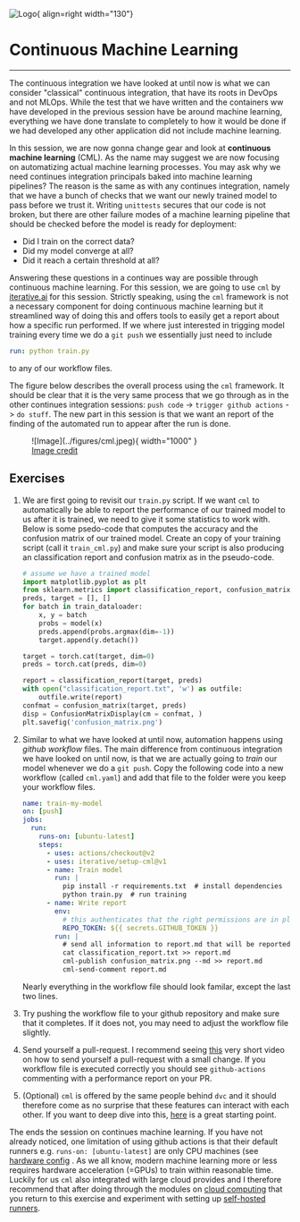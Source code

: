 ![Logo](../figures/icons/cml.png){ align=right width="130"}

# Continuous Machine Learning

---

The continuous integration we have looked at until now is what we can consider "classical" continuous integration, that
have its roots in DevOps and not MLOps. While the test that we have written and the containers ww have developed in the
previous session have be around machine learning, everything we have done translate to completely to how it would be
done if we had developed any other application did not include machine learning.

In this session, we are now gonna change gear and look at **continuous machine learning** (CML). As the name may suggest
we are now focusing on automatizing actual machine learning processes. You may ask why we need continues integration
principals baked into machine learning pipelines? The reason is the same as with any continues integration, namely that
we have a bunch of checks that we want our newly trained model to pass before we trust it. Writing `unittests` secures
that our code is not broken, but there are other failure modes of a machine learning pipeline that should be checked
before the model is ready for deployment:

* Did I train on the correct data?
* Did my model converge at all?
* Did it reach a certain threshold at all?

Answering these questions in a continues way are possible through continuous machine learning. For this session, we are
going to use `cml` by [iterative.ai](https://iterative.ai/) for this session. Strictly speaking, using the
`cml` framework is not a necessary component for doing continuous machine learning but it streamlined way of doing this
and offers tools to easily get a report about how a specific run performed. If we where just interested in trigging
model training every time we do a `git push` we essentially just need to include

```yaml
run: python train.py
```

to any of our workflow files.

The figure below describes the overall process using the `cml` framework. It should be clear that it is the very
same process that we go through as in the other continues integration sessions: `push code` -> `trigger github actions`
-> `do stuff`. The new part in this session is that we want an report of the finding of the automated run to appear
after the run is done.

<figure markdown>
    ![Image](../figures/cml.jpeg){ width="1000" }
    <figcaption>
    <a href="https://towardsdatascience.com/continuous-machine-learning-e1ffb847b8da"> Image credit </a>
    </figcaption>
</figure>

## Exercises

1. We are first going to revisit our `train.py` script. If we want `cml` to automatically be able
    to report the performance of our trained model to us after it is trained, we need to give it some
    statistics to work with. Below is some psedo-code that computes the accuracy and the confusion
    matrix of our trained model. Create an copy of your training script (call it `train_cml.py`) and
    make sure your script is also producing an classification report and confusion matrix as in the
    pseudo-code.

    ```python
    # assume we have a trained model
    import matplotlib.pyplot as plt
    from sklearn.metrics import classification_report, confusion_matrix, ConfusionMatrixDisplay
    preds, target = [], []
    for batch in train_dataloader:
        x, y = batch
        probs = model(x)
        preds.append(probs.argmax(dim=-1))
        target.append(y.detach())

    target = torch.cat(target, dim=0)
    preds = torch.cat(preds, dim=0)

    report = classification_report(target, preds)
    with open("classification_report.txt", 'w') as outfile:
        outfile.write(report)
    confmat = confusion_matrix(target, preds)
    disp = ConfusionMatrixDisplay(cm = confmat, )
    plt.savefig('confusion_matrix.png')
    ```

2. Similar to what we have looked at until now, automation happens using *github workflow* files.
    The main difference from continuous integration we have looked on until now, is that we are actually
    going to *train* our model whenever we do a `git push`. Copy the following code into a new workflow
    (called `cml.yaml`) and add that file to the folder were you keep your workflow files.

    ```yaml
    name: train-my-model
    on: [push]
    jobs:
      run:
        runs-on: [ubuntu-latest]
        steps:
          - uses: actions/checkout@v2
          - uses: iterative/setup-cml@v1
          - name: Train model
            run: |
              pip install -r requirements.txt  # install dependencies
              python train.py  # run training
          - name: Write report
            env:
              # this authenticates that the right permissions are in place
              REPO_TOKEN: ${{ secrets.GITHUB_TOKEN }}
            run: |
              # send all information to report.md that will be reported to us when the workflow finish
              cat classification_report.txt >> report.md
              cml-publish confusion_matrix.png --md >> report.md
              cml-send-comment report.md
    ```

    Nearly everything in the workflow file should look familar, except the last two lines.

3. Try pushing the workflow file to your github repository and make sure that it completes.
    If it does not, you may need to adjust the workflow file slightly.

4. Send yourself a pull-request. I recommend seeing [this](https://www.youtube.com/watch?v=xwyJexAnt9k)
    very short video on how to send yourself a pull-request with a small change. If you workflow file is
    executed correctly you should see `github-actions` commenting with a performance report on your PR.

5. (Optional) `cml` is offered by the same people behind `dvc` and it should therefore come as no surprise
    that these features can interact with each other. If you want to deep dive into this,
    [here](https://cml.dev/doc/cml-with-dvc) is a great starting point.

The ends the session on continues machine learning. If you have not already noticed, one limitation of using github
actions is that their default runners e.g. `runs-on: [ubuntu-latest]` are only CPU machines (see
[hardware config](https://docs.github.com/en/actions/using-github-hosted-runners/about-github-hosted-runners#supported-runners-and-hardware-resources)
. As we all know, modern machine learning more or less requires hardware acceleration (=GPUs) to train within
reasonable time. Luckily for us `cml` also integrated with large cloud provides and I therefore recommend that
after doing through the modules on [cloud computing](../s6_the_cloud/S6.md) that you return to this exercise and
experiment with setting up [self-hosted runners](https://github.com/iterative/cml#advanced-setup).
